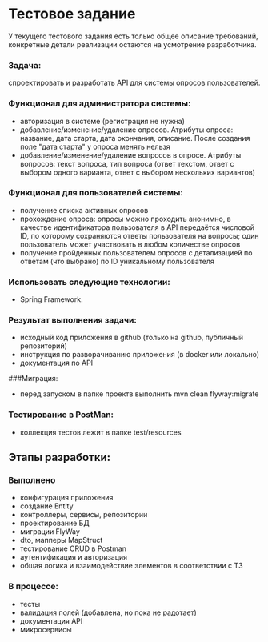 # Тестовое задание

У текущего тестового задания есть только общее описание требований, конкретные детали реализации остаются на усмотрение разработчика.

### Задача: 
спроектировать и разработать API для системы опросов пользователей.

### Функционал для администратора системы:

- авторизация в системе (регистрация не нужна)
- добавление/изменение/удаление опросов. Атрибуты опроса: название, дата старта, дата окончания, описание. После создания поле "дата старта" у опроса менять нельзя
- добавление/изменение/удаление вопросов в опросе. Атрибуты вопросов: текст вопроса, тип вопроса (ответ текстом, ответ с выбором одного варианта, ответ с выбором нескольких вариантов)

### Функционал для пользователей системы:

- получение списка активных опросов
- прохождение опроса: опросы можно проходить анонимно, в качестве идентификатора пользователя в API передаётся числовой ID, по которому сохраняются ответы пользователя на вопросы; один пользователь может участвовать в любом количестве опросов
- получение пройденных пользователем опросов с детализацией по ответам (что выбрано) по ID уникальному пользователя

### Использовать следующие технологии: 

- Spring Framework.

### Результат выполнения задачи:

- исходный код приложения в github (только на github, публичный репозиторий)
- инструкция по разворачиванию приложения (в docker или локально)
- документация по API

###Миграция:
- перед запуском в папке проектв выполнить mvn clean flyway:migrate

### Тестирование в PostMan:
- коллекция тестов лежит в папке 
  test/resources
  
## Этапы разработки:

### Выполнено
- конфигурация приложения
- создание Entity
- контроллеры, сервисы, репозитории
- проектирование БД
- миграции FlyWay
- dto, мапперы MapStruct
- тестирование CRUD в Postman
- аутентификация и авторизация
- общая логика и взаимодействие элементов в соответствии с ТЗ

### В процессе:
- тесты
- валидация полей (добавлена, но пока не радотает)
- документация API
- микросервисы

